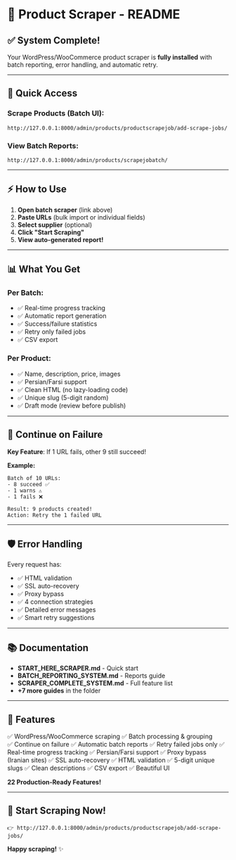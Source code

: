 # 🚀 Product Scraper - README

## ✅ System Complete!

Your WordPress/WooCommerce product scraper is **fully installed** with batch reporting, error handling, and automatic retry.

---

## 🎯 Quick Access

### Scrape Products (Batch UI):
```
http://127.0.0.1:8000/admin/products/productscrapejob/add-scrape-jobs/
```

### View Batch Reports:
```
http://127.0.0.1:8000/admin/products/scrapejobatch/
```

---

## ⚡ How to Use

1. **Open batch scraper** (link above)
2. **Paste URLs** (bulk import or individual fields)
3. **Select supplier** (optional)
4. **Click "Start Scraping"**
5. **View auto-generated report!**

---

## 📊 What You Get

### Per Batch:
- ✅ Real-time progress tracking
- ✅ Automatic report generation
- ✅ Success/failure statistics  
- ✅ Retry only failed jobs
- ✅ CSV export

### Per Product:
- ✅ Name, description, price, images
- ✅ Persian/Farsi support
- ✅ Clean HTML (no lazy-loading code)
- ✅ Unique slug (5-digit random)
- ✅ Draft mode (review before publish)

---

## 🔄 Continue on Failure

**Key Feature**: If 1 URL fails, other 9 still succeed!

**Example:**
```
Batch of 10 URLs:
- 8 succeed ✅
- 1 warns ⚠️
- 1 fails ❌

Result: 9 products created!
Action: Retry the 1 failed URL
```

---

## 🛡️ Error Handling

Every request has:
- ✅ HTML validation
- ✅ SSL auto-recovery
- ✅ Proxy bypass
- ✅ 4 connection strategies
- ✅ Detailed error messages
- ✅ Smart retry suggestions

---

## 📚 Documentation

- **START_HERE_SCRAPER.md** - Quick start
- **BATCH_REPORTING_SYSTEM.md** - Reports guide
- **SCRAPER_COMPLETE_SYSTEM.md** - Full feature list
- **+7 more guides** in the folder

---

## 🎉 Features

✅ WordPress/WooCommerce scraping
✅ Batch processing & grouping  
✅ Continue on failure
✅ Automatic batch reports
✅ Retry failed jobs only
✅ Real-time progress tracking
✅ Persian/Farsi support
✅ Proxy bypass (Iranian sites)
✅ SSL auto-recovery
✅ HTML validation
✅ 5-digit unique slugs
✅ Clean descriptions
✅ CSV export
✅ Beautiful UI

**22 Production-Ready Features!**

---

## 🚀 Start Scraping Now!

```
👉 http://127.0.0.1:8000/admin/products/productscrapejob/add-scrape-jobs/
```

**Happy scraping!** ✨

